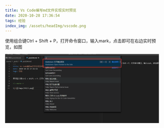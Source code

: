 ```yaml
---
title: Vs Code编写md文件实现实时预览
date: 2020-10-28 17:36:54
tags: 经验
index_img: /assets/headImg/vscode.png
---
```


使用组合键Ctrl + Shift + P，打开命令窗口，输入mark，点击即可在右边实时预览，如图

<!--more-->

![1.png](post244/1.png)